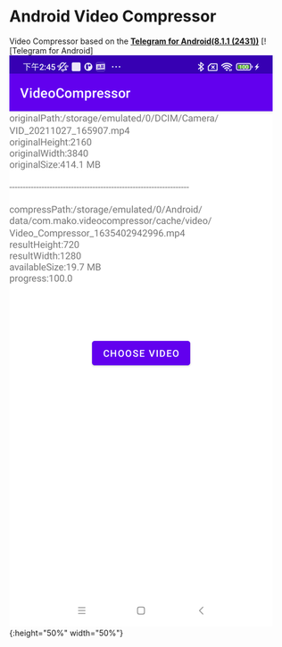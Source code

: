 # Android Video Compressor
Video Compressor based on the [**Telegram for Android(8.1.1 (2431))**](https://github.com/DrKLO/Telegram) [![Telegram for Android]
![Alt text](./device-2021-10-28-144557.png){:height="50%" width="50%"}